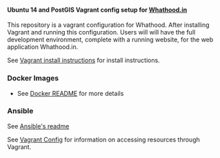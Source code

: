 #### Ubuntu 14 and PostGIS Vagrant config setup for [Whathood.in](https://github.com/jimRsmiley/whathood)

This repository is a vagrant configuration for Whathood. After installing Vagrant and running this configuration. Users will will have the full development environment, complete with a running website, for the web application Whathood.in.

See [Vagrant install instructions](VAGRANT_INSTALL_README.md) for install instructions.

### Docker Images

* See [Docker README](docker/README.md) for more details

### Ansible

See [Ansible's readme](ansible/README.md)

See [Vagrant Config](VAGRANT_README.md) for information on accessing resources through Vagrant.

